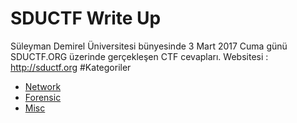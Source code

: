 # SDUCTF Write Up
Süleyman Demirel Üniversitesi bünyesinde 3 Mart 2017 Cuma günü SDUCTF.ORG üzerinde gerçekleşen CTF cevapları.
Websitesi : http://sductf.org
#Kategoriler
* <a href="/Network">Network</a>
* <a href="/Forensic">Forensic</a>
* <a href="/Misc">Misc</a>
